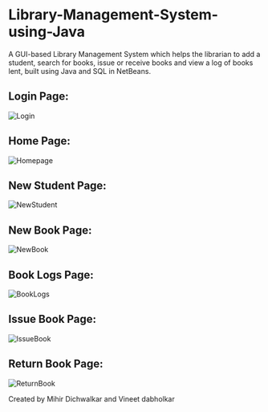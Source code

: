 # Library-Management-System-using-Java

A GUI-based Library Management System which helps the librarian to add a student, search for books, issue or receive books and view a log of books lent, built using Java and SQL in NetBeans.

## Login Page:

![Login](https://user-images.githubusercontent.com/70696174/180493032-a600e24d-bbdd-4cd2-9504-fde9a1e2cb30.JPG)

## Home Page:

![Homepage](https://user-images.githubusercontent.com/70696174/180493025-0c3bfb13-2a61-473e-bc94-6e07d6bcc345.JPG)

## New Student Page:

![NewStudent](https://user-images.githubusercontent.com/70696174/180493037-f895d563-269a-451f-b5e6-40441cc76524.JPG)

## New Book Page:

![NewBook](https://user-images.githubusercontent.com/70696174/180493035-d8c22f96-b6f7-496c-91f9-2f562402f398.JPG)

## Book Logs Page:

![BookLogs](https://user-images.githubusercontent.com/70696174/180493015-1128da74-8a69-4f6d-a76c-7439cdbef618.JPG)

## Issue Book Page:

![IssueBook](https://user-images.githubusercontent.com/70696174/180493030-922f09c4-70fc-4241-9c9f-862f38013b7f.JPG)

## Return Book Page:

![ReturnBook](https://user-images.githubusercontent.com/70696174/180493039-87aa6add-a75f-474e-a5e7-47c5411eef26.JPG)

Created by Mihir Dichwalkar and Vineet dabholkar
